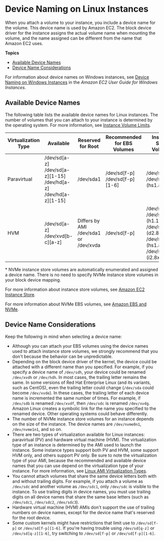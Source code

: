 # Device Naming on Linux Instances<a name="device_naming"></a>

When you attach a volume to your instance, you include a device name for the volume\. This device name is used by Amazon EC2\. The block device driver for the instance assigns the actual volume name when mounting the volume, and the name assigned can be different from the name that Amazon EC2 uses\.

**Topics**
+ [Available Device Names](#available-ec2-device-names)
+ [Device Name Considerations](#device-name-limits)

For information about device names on Windows instances, see [Device Naming on Windows Instances](http://docs.aws.amazon.com/AWSEC2/latest/WindowsGuide/device_naming.html) in the *Amazon EC2 User Guide for Windows Instances*\.

## Available Device Names<a name="available-ec2-device-names"></a>

The following table lists the available device names for Linux instances\. The number of volumes that you can attach to your instance is determined by the operating system\. For more information, see [Instance Volume Limits](volume_limits.md)\.


| Virtualization Type | Available | Reserved for Root | Recommended for EBS Volumes | Instance Store Volumes | NVMe Volumes | 
| --- | --- | --- | --- | --- | --- | 
|  Paravirtual  |  /dev/sd\[a\-z\] /dev/sd\[a\-z\]\[1\-15\] /dev/hd\[a\-z\] /dev/hd\[a\-z\]\[1\-15\]  |  /dev/sda1  |  /dev/sd\[f\-p\] /dev/sd\[f\-p\]\[1\-6\]  |  /dev/sd\[b\-e\] /dev/sd\[b\-y\] \(hs1\.8xlarge\)  | Not available | 
| HVM |  /dev/sd\[a\-z\] /dev/xvd\[b\-c\]\[a\-z\]  |  Differs by AMI /dev/sda1 or /dev/xvda  |  /dev/sd\[f\-p\]  |  /dev/sd\[b\-e\] /dev/sd\[b\-h\] \(h1\.16xlarge\) /dev/sd\[b\-y\] \(d2\.8xlarge\) /dev/sd\[b\-y\] \(hs1\.8xlarge\) /dev/sd\[b\-i\] \(i2\.8xlarge\)  | /dev/nvme\[0\-26\]n1 \* | 

\* NVMe instance store volumes are automatically enumerated and assigned a device name\. There is no need to specify NVMe instance store volumes in your block device mapping\.

For more information about instance store volumes, see [Amazon EC2 Instance Store](InstanceStorage.md)\.

For more information about NVMe EBS volumes, see [Amazon EBS and NVMe](nvme-ebs-volumes.md)\.

## Device Name Considerations<a name="device-name-limits"></a>

Keep the following in mind when selecting a device name:
+ Although you can attach your EBS volumes using the device names used to attach instance store volumes, we strongly recommend that you don't because the behavior can be unpredictable\.
+ Depending on the block device driver of the kernel, the device could be attached with a different name than you specified\. For example, if you specify a device name of `/dev/sdh`, your device could be renamed `/dev/xvdh` or `/dev/hdh`\. In most cases, the trailing letter remains the same\. In some versions of Red Hat Enterprise Linux \(and its variants, such as CentOS\), even the trailing letter could change \(`/dev/sda` could become `/dev/xvde`\)\. In these cases, the trailing letter of each device name is incremented the same number of times\. For example, if `/dev/sdb` is renamed `/dev/xvdf`, then `/dev/sdc` is renamed `/dev/xvdg`\. Amazon Linux creates a symbolic link for the name you specified to the renamed device\. Other operating systems could behave differently\.
+ The number of NVMe instance store volumes for an instance depends on the size of the instance\. The device names are `/dev/nvme0n1`, `/dev/nvme1n1`, and so on\.
+ There are two types of virtualization available for Linux instances: paravirtual \(PV\) and hardware virtual machine \(HVM\)\. The virtualization type of an instance is determined by the AMI used to launch the instance\. Some instance types support both PV and HVM, some support HVM only, and others support PV only\. Be sure to note the virtualization type of your AMI, because the recommended and available device names that you can use depend on the virtualization type of your instance\. For more information, see [Linux AMI Virtualization Types](virtualization_types.md)\.
+ You cannot attach volumes that share the same device letters both with and without trailing digits\. For example, if you attach a volume as `/dev/sdc` and another volume as `/dev/sdc1`, only `/dev/sdc` is visible to the instance\. To use trailing digits in device names, you must use trailing digits on all device names that share the same base letters \(such as `/dev/sdc1`, `/dev/sdc2`, `/dev/sdc3`\)\.
+ Hardware virtual machine \(HVM\) AMIs don't support the use of trailing numbers on device names, except for the device name that's reserved for the root device\.
+ Some custom kernels might have restrictions that limit use to `/dev/sd[f-p]` or `/dev/sd[f-p][1-6]`\. If you're having trouble using `/dev/sd[q-z]` or `/dev/sd[q-z][1-6]`, try switching to `/dev/sd[f-p]` or `/dev/sd[f-p][1-6]`\.